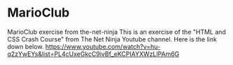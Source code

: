 # MarioClub
MarioClub exercise from the-net-ninja
This is an exercise of the "HTML and CSS Crash Course" from The Net Ninja Youtube channel.
Here is the link down below.
https://www.youtube.com/watch?v=hu-q2zYwEYs&list=PL4cUxeGkcC9ivBf_eKCPIAYXWzLlPAm6G
